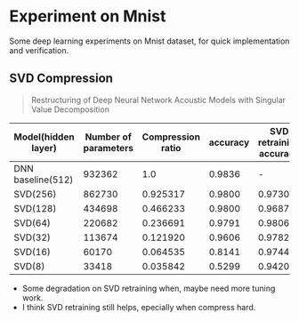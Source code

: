 # Experiment on Mnist

Some deep learning experiments on Mnist dataset, for quick implementation and verification.

## SVD Compression

> Restructuring of Deep Neural Network Acoustic Models with Singular Value Decomposition 

| Model(hidden layer) | Number of parameters | Compression ratio | accuracy | SVD retraining accuracy |
|---------------------|----------------------|-------------------|----------|-------------------------|
| DNN baseline(512)   | 932362               | 1.0               | 0.9836   | -                       |
| SVD(256)            | 862730               | 0.925317          | 0.9800   | 0.9730                  |
| SVD(128)            | 434698               | 0.466233          | 0.9800   | 0.9687                  |
| SVD(64)             | 220682               | 0.236691          | 0.9791   | 0.9806                  |
| SVD(32)             | 113674               | 0.121920          | 0.9606   | 0.9782                  |
| SVD(16)             | 60170                | 0.064535          | 0.8141   | 0.9744                  |
| SVD(8)              | 33418                | 0.035842          | 0.5299   | 0.9420                  |

* Some degradation on SVD retraining when, maybe need more tuning work.
* I think SVD retraining still helps, epecially when compress hard.

